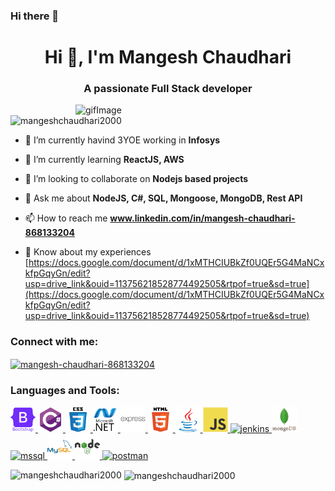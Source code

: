 ### Hi there 👋
<h1 align="center">Hi 👋, I'm Mangesh Chaudhari</h1>
<h3 align="center">A passionate Full Stack developer </h3>
<img align="right" width="400" alt="gifImage" src="https://example.com/image.jpg](https://www.rurutek.com/assets/img/software-engineer.gif">

<p align="left"> <img src="https://komarev.com/ghpvc/?username=mangeshchaudhari2000&label=Profile%20views&color=0e75b6&style=flat" alt="mangeshchaudhari2000" /> </p>

- 🔭 I’m currently havind 3YOE working in **Infosys**

- 🌱 I’m currently learning **ReactJS, AWS**

- 👯 I’m looking to collaborate on **Nodejs based projects**

- 💬 Ask me about **NodeJS, C#, SQL, Mongoose, MongoDB, Rest API**

- 📫 How to reach me **www.linkedin.com/in/mangesh-chaudhari-868133204**

- 📄 Know about my experiences [https://docs.google.com/document/d/1xMTHCIUBkZf0UQEr5G4MaNCxkfpGqyGn/edit?usp=drive_link&ouid=113756218528774492505&rtpof=true&sd=true](https://docs.google.com/document/d/1xMTHCIUBkZf0UQEr5G4MaNCxkfpGqyGn/edit?usp=drive_link&ouid=113756218528774492505&rtpof=true&sd=true)

<h3 align="left">Connect with me:</h3>
<p align="left">
<a href="https://linkedin.com/in/mangesh-chaudhari-868133204" target="blank"><img align="center" src="https://raw.githubusercontent.com/rahuldkjain/github-profile-readme-generator/master/src/images/icons/Social/linked-in-alt.svg" alt="mangesh-chaudhari-868133204" height="30" width="40" /></a>
</p>

<h3 align="left">Languages and Tools:</h3>
<p align="left"> <a href="https://getbootstrap.com" target="_blank" rel="noreferrer"> <img src="https://raw.githubusercontent.com/devicons/devicon/master/icons/bootstrap/bootstrap-plain-wordmark.svg" alt="bootstrap" width="40" height="40"/> </a> <a href="https://www.w3schools.com/cs/" target="_blank" rel="noreferrer"> <img src="https://raw.githubusercontent.com/devicons/devicon/master/icons/csharp/csharp-original.svg" alt="csharp" width="40" height="40"/> </a> <a href="https://www.w3schools.com/css/" target="_blank" rel="noreferrer"> <img src="https://raw.githubusercontent.com/devicons/devicon/master/icons/css3/css3-original-wordmark.svg" alt="css3" width="40" height="40"/> </a> <a href="https://dotnet.microsoft.com/" target="_blank" rel="noreferrer"> <img src="https://raw.githubusercontent.com/devicons/devicon/master/icons/dot-net/dot-net-original-wordmark.svg" alt="dotnet" width="40" height="40"/> </a> <a href="https://expressjs.com" target="_blank" rel="noreferrer"> <img src="https://raw.githubusercontent.com/devicons/devicon/master/icons/express/express-original-wordmark.svg" alt="express" width="40" height="40"/> </a> <a href="https://www.w3.org/html/" target="_blank" rel="noreferrer"> <img src="https://raw.githubusercontent.com/devicons/devicon/master/icons/html5/html5-original-wordmark.svg" alt="html5" width="40" height="40"/> </a> <a href="https://www.java.com" target="_blank" rel="noreferrer"> <img src="https://raw.githubusercontent.com/devicons/devicon/master/icons/java/java-original.svg" alt="java" width="40" height="40"/> </a> <a href="https://developer.mozilla.org/en-US/docs/Web/JavaScript" target="_blank" rel="noreferrer"> <img src="https://raw.githubusercontent.com/devicons/devicon/master/icons/javascript/javascript-original.svg" alt="javascript" width="40" height="40"/> </a> <a href="https://www.jenkins.io" target="_blank" rel="noreferrer"> <img src="https://www.vectorlogo.zone/logos/jenkins/jenkins-icon.svg" alt="jenkins" width="40" height="40"/> </a> <a href="https://www.mongodb.com/" target="_blank" rel="noreferrer"> <img src="https://raw.githubusercontent.com/devicons/devicon/master/icons/mongodb/mongodb-original-wordmark.svg" alt="mongodb" width="40" height="40"/> </a> <a href="https://www.microsoft.com/en-us/sql-server" target="_blank" rel="noreferrer"> <img src="https://www.svgrepo.com/show/303229/microsoft-sql-server-logo.svg" alt="mssql" width="40" height="40"/> </a> <a href="https://www.mysql.com/" target="_blank" rel="noreferrer"> <img src="https://raw.githubusercontent.com/devicons/devicon/master/icons/mysql/mysql-original-wordmark.svg" alt="mysql" width="40" height="40"/> </a> <a href="https://nodejs.org" target="_blank" rel="noreferrer"> <img src="https://raw.githubusercontent.com/devicons/devicon/master/icons/nodejs/nodejs-original-wordmark.svg" alt="nodejs" width="40" height="40"/> </a> <a href="https://postman.com" target="_blank" rel="noreferrer"> <img src="https://www.vectorlogo.zone/logos/getpostman/getpostman-icon.svg" alt="postman" width="40" height="40"/> </a> </p>

<p><img align="left" src="https://github-readme-stats.vercel.app/api/top-langs?username=mangeshchaudhari2000&show_icons=true&locale=en&layout=compact" alt="mangeshchaudhari2000" /></p>

<p>&nbsp;<img align="center" src="https://github-readme-stats.vercel.app/api?username=mangeshchaudhari2000&show_icons=true&locale=en" alt="mangeshchaudhari2000" /></p>
